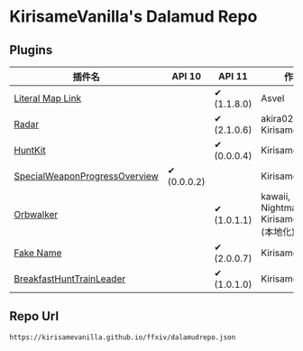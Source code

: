 # KirisameVanilla's Dalamud Repo
## Plugins
| 插件名                     | API 10 | API 11 | 作者  |
|----------------------------|--------|--------|-------|
| [Literal Map Link](https://github.com/Asvel/ffxiv-literal-map-link) |      | ✔ (1.1.8.0)     | Asvel |
| [Radar](https://github.com/KirisameVanilla/Radar) |      | ✔ (2.1.0.6)     | akira0245, KirisameVanilla |
| [HuntKit](https://github.com/KirisameVanilla/Marisa-s-HuntKit) |      | ✔ (0.0.0.4)     | KirisameVanilla |
| [SpecialWeaponProgressOverview](https://github.com/KirisameVanilla/SpecialWeaponProgressOverview) | ✔ (0.0.0.2)     |      | KirisameVanilla |
| [Orbwalker](https://github.com/KirisameVanilla/Orbwalker) |      | ✔ (1.0.1.1)     | kawaii, NightmareXIV, KirisameVanilla (本地化) |
| [Fake Name](https://github.com/KirisameVanilla/FakeName) |      | ✔ (2.0.0.7)     | KirisameVanilla |
| [BreakfastHuntTrainLeader](https://github.com/KirisameVanilla/BreakfastHuntTrainLeader) |      | ✔ (1.0.1.0)     | KirisameVanilla |
## Repo Url
```
https://kirisamevanilla.github.io/ffxiv/dalamudrepo.json
```